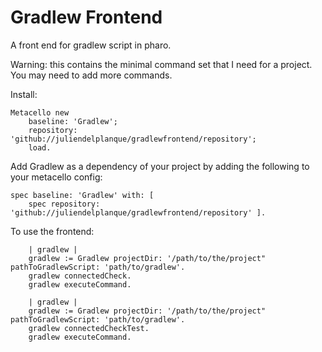 Gradlew Frontend
===============

A front end for gradlew script in pharo.

Warning: this contains the minimal command set that I need for a project. You may need to add more commands.

Install:

~~~
Metacello new
    baseline: 'Gradlew';
    repository: 'github://juliendelplanque/gradlewfrontend/repository';
    load.
~~~

Add Gradlew as a dependency of your project by adding the following to your metacello config:

~~~
spec baseline: 'Gradlew' with: [
    spec repository: 'github://juliendelplanque/gradlewfrontend/repository' ].
~~~

To use the frontend:

~~~
    | gradlew |
    gradlew := Gradlew projectDir: '/path/to/the/project" pathToGradlewScript: 'path/to/gradlew'.
    gradlew connectedCheck.
    gradlew executeCommand.
~~~

~~~
    | gradlew |
    gradlew := Gradlew projectDir: '/path/to/the/project" pathToGradlewScript: 'path/to/gradlew'.
    gradlew connectedCheckTest.
    gradlew executeCommand.
~~~
